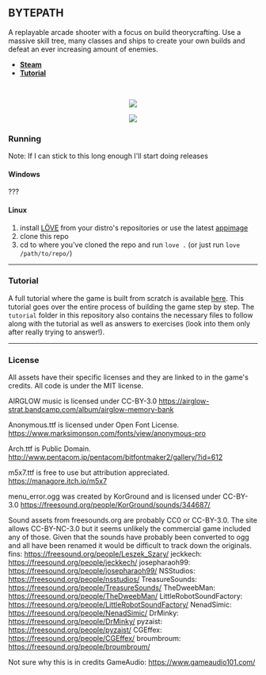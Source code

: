 ## BYTEPATH

A replayable arcade shooter with a focus on build theorycrafting. Use a massive skill tree, many classes and ships to create your own builds and defeat an ever increasing amount of enemies. 

* **[Steam](https://store.steampowered.com/app/760330/BYTEPATH/)**
* **[Tutorial](https://github.com/a327ex/blog/issues/30)**

<br>

<p align="center">
<img src="https://user-images.githubusercontent.com/409773/41509911-caf3c20a-7231-11e8-96b9-d70596f753f5.gif">
</p>

<p align="center">
<img src="https://i.imgur.com/9E8Stns.gif">
</p>

### Running

Note: If I can stick to this long enough I'll start doing releases

#### Windows

???

#### Linux

1. install [LÖVE](https://repology.org/project/love/versions) from your distro's repositories or use the latest [appimage](https://github.com/love2d/love/releases)
2. clone this repo
3. cd to where you've cloned the repo and run `love .` (or just run `love /path/to/repo/`)

---

### Tutorial

A full tutorial where the game is built from scratch is available [here](https://github.com/a327ex/blog/issues/30). This tutorial goes over the entire process of building the game step by step. The `tutorial` folder in this repository also contains the necessary files to follow along with the tutorial as well as answers to exercises (look into them only after really trying to answer!).

---

### License

All assets have their specific licenses and they are linked to in the game's credits. All code is under the MIT license.

AIRGLOW music is licensed under CC-BY-3.0
https://airglow-strat.bandcamp.com/album/airglow-memory-bank

Anonymous.ttf is licensed under Open Font License.
https://www.marksimonson.com/fonts/view/anonymous-pro

Arch.ttf is Public Domain.
http://www.pentacom.jp/pentacom/bitfontmaker2/gallery/?id=612

m5x7.ttf is free to use but attribution appreciated.
https://managore.itch.io/m5x7

menu_error.ogg was created by KorGround and is licensed under CC-BY-3.0
https://freesound.org/people/KorGround/sounds/344687/

Sound assets from freesounds.org are probably CC0 or CC-BY-3.0. The site allows CC-BY-NC-3.0 but it seems unlikely the commercial game included any of those. Given that the sounds have probably been converted to ogg and all have been renamed it would be difficult to track down the originals.
fins: https://freesound.org/people/Leszek_Szary/
jeckkech: https://freesound.org/people/jeckkech/
josepharaoh99: https://freesound.org/people/josepharaoh99/
NSStudios: https://freesound.org/people/nsstudios/
TreasureSounds: https://freesound.org/people/TreasureSounds/
TheDweebMan: https://freesound.org/people/TheDweebMan/
LittleRobotSoundFactory: https://freesound.org/people/LittleRobotSoundFactory/
NenadSimic: https://freesound.org/people/NenadSimic/
DrMinky: https://freesound.org/people/DrMinky/
pyzaist: https://freesound.org/people/pyzaist/
CGEffex: https://freesound.org/people/CGEffex/
broumbroum: https://freesound.org/people/broumbroum/

Not sure why this is in credits
GameAudio: https://www.gameaudio101.com/
